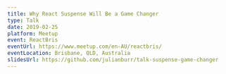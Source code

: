 ```yaml
---
title: Why React Suspense Will Be a Game Changer
type: Talk
date: 2019-02-25
platform: Meetup
event: ReactBris
eventUrl: https://www.meetup.com/en-AU/reactbris/
eventLocation: Brisbane, QLD, Australia
slidesUrl: https://github.com/julianburr/talk-suspense-game-changer
---
```

